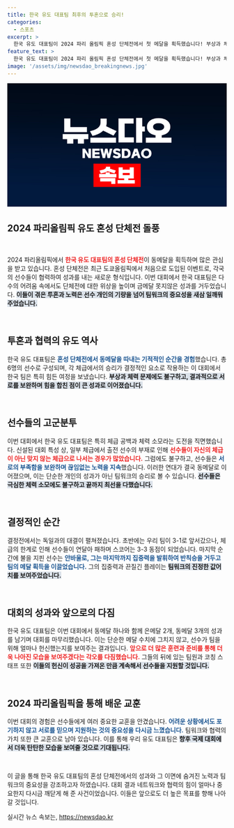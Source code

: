 ```yaml
---
title: 한국 유도 대표팀 최후의 투혼으로 승리!
categories:
  - 스포츠
excerpt: >
  한국 유도 대표팀이 2024 파리 올림픽 혼성 단체전에서 첫 메달을 획득했습니다! 부상과 체력 부족 속에서도 동메달을 결정짓는 극적인 승리를 거머쥐며 감동의 순간을 연출했습니다.
feature_text: >
  한국 유도 대표팀이 2024 파리 올림픽 혼성 단체전에서 첫 메달을 획득했습니다! 부상과 체력 부족 속에서도 동메달을 결정짓는 극적인 승리를 거머쥐며 감동의 순간을 연출했습니다.
image: '/assets/img/newsdao_breakingnews.jpg'
---
```


<p><img src="/assets/img/newsdao_breakingnews.jpg" alt="cryptoinkorea 속보" /></p>

<h2 data-ke-size="size26">2024 파리올림픽 유도 혼성 단체전 돌풍</h2>

<p data-ke-size="size16">&nbsp;</p>

<p>2024 파리올림픽에서 <b><span style="color: #ee2323;">한국 유도 대표팀의 혼성 단체전</span></b>이 동메달을 획득하며 많은 관심을 받고 있습니다. 혼성 단체전은 최근 도쿄올림픽에서 처음으로 도입된 이벤트로, 각국의 선수들이 협력하여 성과를 내는 새로운 형식입니다. 이번 대회에서 한국 대표팀은 다수의 어려움 속에서도 단체전에 대한 위상을 높이며 금메달 못지않은 성과를 거두었습니다. <b><span style="background-color: #21538527;">이들이 겪은 투혼과 노력은 선수 개인의 기량을 넘어 팀워크의 중요성을 새삼 일깨워 주었습니다.</span></b> </p>

<p data-ke-size="size16">&nbsp;</p>

<h2>투혼과 협력의 유도 역사</h2>

<p>한국 유도 대표팀은 <b><span style="color: #1a5490;">혼성 단체전에서 동메달을 따내는 기적적인 순간을 경험</span></b>했습니다. 총 6명의 선수로 구성되며, 각 체급에서의 승리가 결정적인 요소로 작용하는 이 대회에서 한국 팀은 특히 힘든 여정을 보냈습니다. <b><span style="background-color: #21538527;">부상과 체력 문제에도 불구하고, 결과적으로 서로를 보완하며 힘을 합친 점이 큰 성과로 이어졌습니다.</span></b> </p>

<p data-ke-size="size16">&nbsp;</p>

<h2>선수들의 고군분투</h2>

<p>이번 대회에서 한국 유도 대표팀은 특히 체급 공백과 체력 소모라는 도전을 직면했습니다. 신설된 대회 특성 상, 일부 체급에서 출전 선수의 부재로 인해 <b><span style="color: #ee2323;">선수들이 자신의 체급이 아닌 맞지 않는 체급으로 나서는 경우가 많았습니다.</span></b> 그럼에도 불구하고, 선수들은 <b><span style="color: #1a5490;">서로의 부족함을 보완하며 끊임없는 노력을 지속</span></b>했습니다. 이러한 연대가 결국 동메달로 이어졌으며, 이는 단순한 개인의 성과가 아닌 팀워크의 승리로 볼 수 있습니다. <b><span style="background-color: #21538527;">선수들은 극심한 체력 소모에도 불구하고 끝까지 최선을 다했습니다.</span></b></p>

<p data-ke-size="size16">&nbsp;</p>

<h2>결정적인 순간</h2>

<p>결정전에서는 독일과의 대결이 펼쳐졌습니다. 초반에는 우리 팀이 3-1로 앞서갔으나, 체급의 한계로 인해 선수들이 연달아 패하며 스코어는 3-3 동점이 되었습니다. 마지막 순간에 불을 지핀 선수는 <b><span style="color: #1a5490;">안바울로, 그는 마지막까지 집중력을 발휘하여 반칙승을 거두고 팀의 메달 획득을 이끌었습니다.</span></b> 그의 집중력과 끈질긴 플레이는 <b><span style="background-color: #21538527;">팀워크의 진정한 값어치를 보여주었습니다.</span></b> </p>

<p data-ke-size="size16">&nbsp;</p>

<h2>대회의 성과와 앞으로의 다짐</h2>

<p>한국 유도 대표팀은 이번 대회에서 동메달 하나와 함께 은메달 2개, 동메달 3개의 성과를 남기며 대회를 마무리했습니다. 이는 단순한 메달 수치에 그치지 않고, 선수가 팀을 위해 얼마나 헌신했는지를 보여주는 결과입니다. <b><span style="color: #ee2323;">앞으로 더 많은 훈련과 준비를 통해 더욱 나아진 모습을 보여주겠다는 각오를 다짐했습니다.</span></b> 그들의 뒤에 있는 팀원과 코칭 스태프 또한 <b><span style="background-color: #21538527;">이들의 헌신이 성공을 가져온 만큼 계속해서 선수들을 지원할 것입니다.</span></b> </p>

<p data-ke-size="size16">&nbsp;</p>

<h2>2024 파리올림픽을 통해 배운 교훈</h2>

<p>이번 대회의 경험은 선수들에게 여러 중요한 교훈을 안겼습니다. <b><span style="color: #1a5490;">어려운 상황에서도 포기하지 않고 서로를 믿으며 지원하는 것의 중요성을 다시금 느꼈습니다.</span></b> 팀워크와 협력의 가치 또한 큰 교훈으로 남아 있습니다. 이를 통해 우리 유도 대표팀은 <b><span style="background-color: #21538527;">향후 국제 대회에서 더욱 탄탄한 모습을 보여줄 것으로 기대됩니다.</span></b></p>

<p data-ke-size="size16">&nbsp;</p>

<p>이 글을 통해 한국 유도 대표팀의 혼성 단체전에서의 성과와 그 이면에 숨겨진 노력과 팀워크의 중요성을 강조하고자 하였습니다. 대회 결과 네트워크와 협력의 힘이 얼마나 중요한지 다시금 깨닫게 해 준 사건이었습니다. 이들은 앞으로도 더 높은 목표를 향해 나아갈 것입니다.</p>
실시간 뉴스 속보는, <a href="https://newsdao.kr" rel="dofollow">https://newsdao.kr</a>


